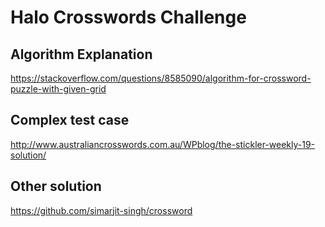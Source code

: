 # Halo Crosswords Challenge

## Algorithm Explanation

https://stackoverflow.com/questions/8585090/algorithm-for-crossword-puzzle-with-given-grid

## Complex test case

http://www.australiancrosswords.com.au/WPblog/the-stickler-weekly-19-solution/

## Other solution

https://github.com/simarjit-singh/crossword
